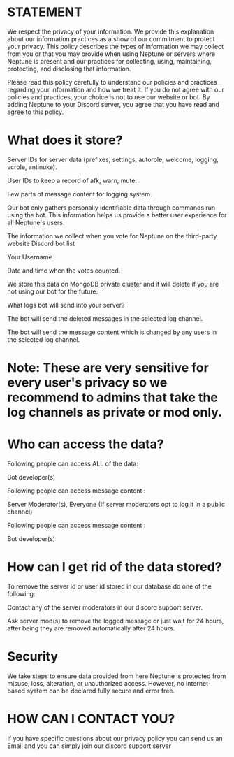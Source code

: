 # STATEMENT

We respect the privacy of your information. We provide this explanation about our information practices as a show of our commitment to protect your privacy. This policy describes the types of information we may collect from you or that you may provide when using Neptune or servers where Neptune is present and our practices for collecting, using, maintaining, protecting, and disclosing that information.

Please read this policy carefully to understand our policies and practices regarding your information and how we treat it. If you do not agree with our policies and practices, your choice is not to use our website or bot. By adding Neptune to your Discord server, you agree that you have read and agree to this policy.

# What does it store?
Server IDs for server data (prefixes, settings, autorole, welcome, logging, vcrole, antinuke).

User IDs to keep a record of afk, warn, mute.

Few parts of message content for logging system.

Our bot only gathers personally identifiable data through commands run using the bot. This information helps us provide a better user experience for all Neptune's users.

The information we collect when you vote for Neptune on the third-party website Discord bot list

Your Username

Date and time when the votes counted.

We store this data on MongoDB private cluster and it will delete if you are not using our bot for the future.

What logs bot will send into your server?

The bot will send the deleted messages in the selected log channel.

The bot will send the message content which is changed by any users in the selected log channel.

# Note: These are very sensitive for every user's privacy so we recommend to admins that take the log channels as private or mod only.
# Who can access the data?
Following people can access ALL of the data:

Bot developer(s)

Following people can access message content :

Server Moderator(s), Everyone (If server moderators opt to log it in a public channel)

Following people can access message content :

Bot developer(s)

# How can I get rid of the data stored?

To remove the server id or user id stored in our database do one of the following:

Contact any of the server moderators in our discord support server.

Ask server mod(s) to remove the logged message or just wait for 24 hours, after being they are removed automatically after 24 hours.

# Security
We take steps to ensure data provided from here Neptune is protected from misuse, loss, alteration, or unauthorized access. However, no Internet-based system can be declared fully secure and error free.

# HOW CAN I CONTACT YOU?
If you have specific questions about our privacy policy you can send us an Email and you can simply join our discord support server
